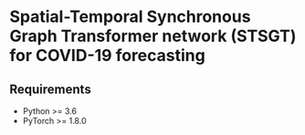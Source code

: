 # Spatial-Temporal Synchronous Graph Transformer network (STSGT) for COVID-19 forecasting

## Requirements
* Python >= 3.6
* PyTorch >= 1.8.0
